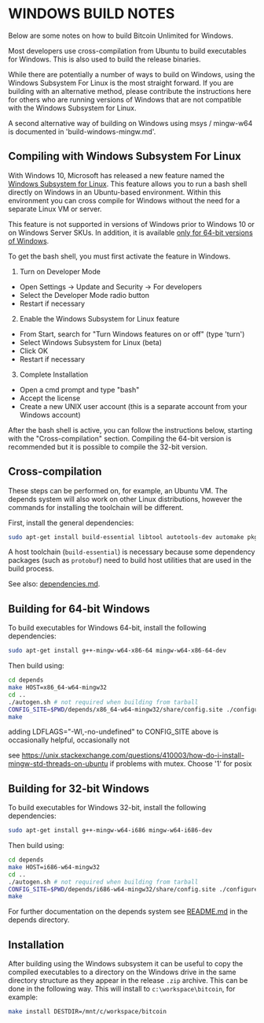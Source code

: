 # WINDOWS BUILD NOTES

Below are some notes on how to build Bitcoin Unlimited for Windows.

Most developers use cross-compilation from Ubuntu to build executables for Windows. This is also used to build the release binaries.

While there are potentially a number of ways to build on Windows, using the Windows Subsystem For Linux is the most straight forward.  If you are building with an alternative method, please contribute the instructions here for others who are running versions of Windows that are not compatible with the Windows Subsystem for Linux.

A second alternative way of building on Windows using msys / mingw-w64 is documented in 'build-windows-mingw.md'.

## Compiling with Windows Subsystem For Linux

With Windows 10, Microsoft has released a new feature named the [Windows Subsystem for Linux](https://msdn.microsoft.com/commandline/wsl/about).  This feature allows you to run a bash shell directly on Windows in an Ubuntu-based environment.  Within this environment you can cross compile for Windows without the need for a separate Linux VM or server.

This feature is not supported in versions of Windows prior to Windows 10 or on
Windows Server SKUs. In addition, it is available [only for 64-bit versions of
Windows](https://msdn.microsoft.com/en-us/commandline/wsl/install_guide).

To get the bash shell, you must first activate the feature in Windows.

1. Turn on Developer Mode
  * Open Settings -> Update and Security -> For developers
  * Select the Developer Mode radio button
  * Restart if necessary
2. Enable the Windows Subsystem for Linux feature
  * From Start, search for "Turn Windows features on or off" (type 'turn')
  * Select Windows Subsystem for Linux (beta)
  * Click OK
  * Restart if necessary
3. Complete Installation
  * Open a cmd prompt and type "bash"
  * Accept the license
  * Create a new UNIX user account (this is a separate account from your Windows account)

After the bash shell is active, you can follow the instructions below, starting
with the "Cross-compilation" section. Compiling the 64-bit version is
recommended but it is possible to compile the 32-bit version.

## Cross-compilation

These steps can be performed on, for example, an Ubuntu VM. The depends system will also work on other Linux distributions, however the commands for installing the toolchain will be different.

First, install the general dependencies:

```bash
sudo apt-get install build-essential libtool autotools-dev automake pkg-config bsdmainutils curl
```

A host toolchain (`build-essential`) is necessary because some dependency
packages (such as `protobuf`) need to build host utilities that are used in the
build process.

See also: [dependencies.md](dependencies.md).

## Building for 64-bit Windows

To build executables for Windows 64-bit, install the following dependencies:

```bash
sudo apt-get install g++-mingw-w64-x86-64 mingw-w64-x86-64-dev
```

Then build using:

```bash
cd depends
make HOST=x86_64-w64-mingw32
cd ..
./autogen.sh # not required when building from tarball
CONFIG_SITE=$PWD/depends/x86_64-w64-mingw32/share/config.site ./configure --prefix=/ --disable-zmq --with-incompatible-bdb --disable-tests -CFLAGS="msse4.1"
make
```

adding  LDFLAGS="-Wl,-no-undefined" to CONFIG_SITE above is occasionally helpful, occasionally not

see https://unix.stackexchange.com/questions/410003/how-do-i-install-mingw-std-threads-on-ubuntu
if problems with mutex. Choose '1' for posix

## Building for 32-bit Windows

To build executables for Windows 32-bit, install the following dependencies:

```bash
sudo apt-get install g++-mingw-w64-i686 mingw-w64-i686-dev 
```

Then build using:

```bash
cd depends
make HOST=i686-w64-mingw32
cd ..
./autogen.sh # not required when building from tarball
CONFIG_SITE=$PWD/depends/i686-w64-mingw32/share/config.site ./configure --prefix=/ LDFLAGS="-Wl,-no-undefined" --disable-zmq --with-incompatible-bdb --disable-tests
make
```

For further documentation on the depends system see [README.md](../depends/README.md) in the depends directory.

## Installation

After building using the Windows subsystem it can be useful to copy the compiled
executables to a directory on the Windows drive in the same directory structure
as they appear in the release `.zip` archive. This can be done in the following
way. This will install to `c:\workspace\bitcoin`, for example:

```bash
make install DESTDIR=/mnt/c/workspace/bitcoin
```
